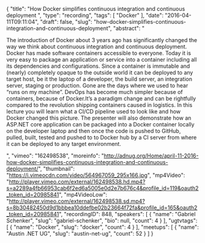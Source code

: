 {
  "title": "How Docker simplifies continuous integration and continuous deployment ",
  "type": "recording",
  "tags": [
    "Docker"
  ],
  "date": "2016-04-11T09:11:04",
  "draft": false,
  "slug": "how-docker-simplifies-continuous-integration-and-continuous-deployment",
  "abstract": "<p>The introduction of Docker about 3 years ago has significantly changed the way we think about continuous integration and continuous deployment. Docker has made software containers accessible to everyone. Today it is very easy to package an application or service into a container including all its dependencies and configurations. Since a container is immutable and (nearly) completely opaque to the outside world it can be deployed to any target host, be it the laptop of a developer, the build server, an integration server, staging or production. Gone are the days where we used to hear “runs on my machine”. DevOps has become much simpler because of containers, because of Docker.It’s a paradigm change and can be rightfully compared to the revolution shipping containers caused in logistics. In this lecture you will learn what a CI/CD pipeline used to look like and how Docker changed this picture. The presenter will also demonstrate how an ASP.NET core application can be packaged into a Docker container locally on the developer laptop and then once the code is pushed to GitHub, pulled, built, tested and pushed to to Docker hub by a CI server from where it can be deployed to any target environment.</p>",
  "vimeo": "162498538",
  "moreinfo": "http://adnug.org/Home/april-11-2016-how-docker-simplifies-continuous-integration-and-continuous-deployment/",
  "thumbnail": "https://i.vimeocdn.com/video/564967059_295x166.jpg",
  "mp4Video": "http://player.vimeo.com/external/162498538.hd.mp4?s=a2289a4fb66953cab6f2ed6a5005e0d2e7b676c4&profile_id=119&oauth2_token_id=20985841",
  "mp4VideoLow": "http://player.vimeo.com/external/162498538.sd.mp4?s=8b30482450d9d1bbbea10ddefbe02b23664f72fa&profile_id=165&oauth2_token_id=20985841",
  "recordingID": 848,
  "speakers": [
    {
      "name": "Gabriel Schenker",
      "slug": "gabriel-schenker",
      "bio": null,
      "count": 4
    }
  ],
  "ugtvtags": [
    {
      "name": "Docker",
      "slug": "docker",
      "count": 4
    }
  ],
  "meetups": [
    {
      "name": "Austin .NET UG",
      "slug": "austin-net-ug",
      "count": 52
    }
  ]
}